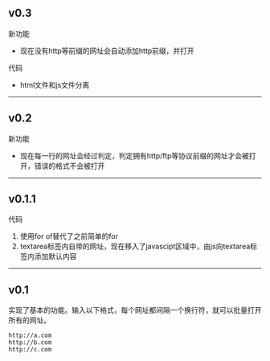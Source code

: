 ## v0.3
新功能
*   现在没有http等前缀的网址会自动添加http前缀，并打开

代码
*   html文件和js文件分离
---
## v0.2
新功能
*   现在每一行的网址会经过判定，判定拥有http/ftp等协议前缀的网址才会被打开，错误的格式不会被打开
---
## v0.1.1
代码
1.  使用for of替代了之前简单的for
2.  textarea标签内自带的网址，现在移入了javascipt区域中，由js向textarea标签内添加默认内容
    
---
## v0.1
实现了基本的功能。输入以下格式，每个网址都间隔一个换行符，就可以批量打开所有的网址。

    http://a.com
    http://b.com
    http://c.com
